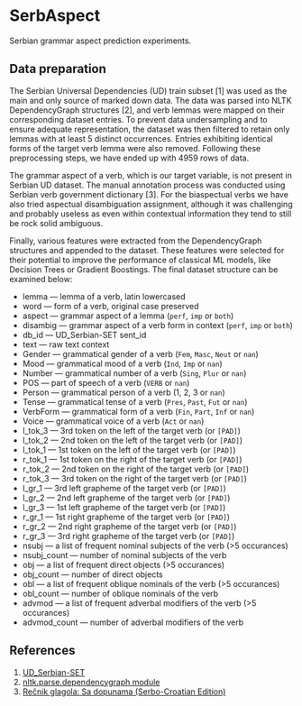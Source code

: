 # SerbAspect

Serbian grammar aspect prediction experiments.

## Data preparation

The Serbian Universal Dependencies (UD) train subset [1] was used as the main and only source of marked down data. The data was parsed into NLTK DependencyGraph structures [2], and verb lemmas were mapped on their corresponding dataset entries. To prevent data undersampling and to ensure adequate representation, the dataset was then filtered to retain only lemmas with at least 5 distinct occurrences. Entries exhibiting identical forms of the target verb lemma were also removed. Following these preprocessing steps, we have ended up with 4959 rows of data.

The grammar aspect of a verb, which is our target variable, is not present in Serbian UD dataset. The manual annotation process was conducted using Serbian verb government dictionary [3]. For the biaspectual verbs we have also tried aspectual disambiguation assignment, although it was challenging and probably useless as even within contextual information they tend to still be rock solid ambiguous.

Finally, various features were extracted from the DependencyGraph structures and appended to the dataset. These features were selected for their potential to improve the performance of classical ML models, like Decision Trees or Gradient Boostings. The final dataset structure can be examined below:

- lemma — lemma of a verb, latin lowercased
- word — form of a verb, original case preserved
- aspect — grammar aspect of a lemma (`perf`, `imp` or `both`)
- disambig — grammar aspect of a verb form in context (`perf`, `imp` or `both`)
- db_id — UD_Serbian-SET sent_id
- text — raw text context
- Gender — grammatical gender of a verb (`Fem`, `Masc`, `Neut` or `nan`)
- Mood — grammatical mood of a verb (`Ind`, `Imp` or `nan`)
- Number — grammatical number of a verb (`Sing`, `Plur` or `nan`)
- POS — part of speech of a verb (`VERB` or `nan`)
- Person — grammatical person of a verb (1, 2, 3 or `nan`)
- Tense — grammatical tense of a verb (`Pres`, `Past`, `Fut` or `nan`)
- VerbForm — grammatical form of a verb (`Fin`, `Part`, `Inf` or `nan`)
- Voice — grammatical voice of a verb (`Act` or `nan`)
- l_tok_3 — 3rd token on the left of the target verb (or `[PAD]`)
- l_tok_2 — 2nd token on the left of the target verb (or `[PAD]`)
- l_tok_1 — 1st token on the left of the target verb (or `[PAD]`)
- r_tok_1 — 1st token on the right of the target verb (or `[PAD]`)
- r_tok_2 — 2nd token on the right of the target verb (or `[PAD]`)
- r_tok_3 — 3rd token on the right of the target verb (or `[PAD]`)
- l_gr_1 — 3rd left grapheme of the target verb (or `[PAD]`)
- l_gr_2 — 2nd left grapheme of the target verb (or `[PAD]`)
- l_gr_3 — 1st left grapheme of the target verb (or `[PAD]`)
- r_gr_1 — 1st right grapheme of the target verb (or `[PAD]`)
- r_gr_2 — 2nd right grapheme of the target verb (or `[PAD]`)
- r_gr_3 — 3rd right grapheme of the target verb (or `[PAD]`)
- nsubj — a list of frequent nominal subjects of the verb (>5 occurances)
- nsubj_count — number of nominal subjects of the verb
- obj — a list of frequent direct objects (>5 occurances)
- obj_count — number of direct objects
- obl — a list of frequent oblique nominals of the verb (>5 occurances)
- obl_count — number of oblique nominals of the verb
- advmod — a list of frequent adverbal modifiers of the verb (>5 occurances)
- advmod_count — number of adverbal modifiers of the verb

## References

1) [UD_Serbian-SET](https://github.com/UniversalDependencies/UD_Serbian-SET/tree/master)
2) [nltk.parse.dependencygraph module](https://www.nltk.org/api/nltk.parse.dependencygraph.html)
3) [Rečnik glagola: Sa dopunama (Serbo-Croatian Edition)](https://isbndb.com/book/9788617011503)
